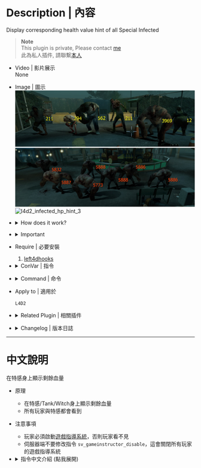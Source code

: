 # Description | 內容
Display corresponding health value hint of all Special Infected

> __Note__ <br/>
This plugin is private, Please contact [me](https://github.com/fbef0102/Game-Private_Plugin#私人插件列表-private-plugins-list)<br/>
此為私人插件, 請聯繫[本人](https://github.com/fbef0102/Game-Private_Plugin#私人插件列表-private-plugins-list)

* Video | 影片展示
<br/>None

* Image | 圖示
	<br/>![l4d2_infected_hp_hint_1](image/l4d2_infected_hp_hint_1.jpg)
	<br/>![l4d2_infected_hp_hint_2](image/l4d2_infected_hp_hint_2.jpg)
	<br/>![l4d2_infected_hp_hint_3](image/l4d2_infected_hp_hint_3.gif)

* <details><summary>How does it work?</summary>

	* Shows the health value of all infected using instructor hints when injured.
	* All survivor player and infected player can see
</details>

* <details><summary>Important</summary>

    * Player must Enabled GAME INSTRUCTOR, in ESC -> Options -> Multiplayer, or they can't see the hp hint
    <br/>![l4d2_infected_hp_hint_4.jpg](image/l4d2_infected_hp_hint_4.jpg)
    * DO NOT modify convar ```sv_gameinstructor_disable``` this force all clients to disable their game instructors.
</details>

* Require | 必要安裝
	1. [left4dhooks](https://forums.alliedmods.net/showthread.php?t=321696)

* <details><summary>ConVar | 指令</summary>

	* cfg/sourcemod/l4d2_infected_hp_hint.cfg
		```php
		// 0=Plugin off, 1=Plugin on.
		l4d2_infected_hp_hint_enable "1"

		// If 1, Show Instuctor Hint For Smoker HP
		l4d2_infected_hp_hint_smoker_show "1"

		// If 1, Show Instuctor Hint For Boomer HP
		l4d2_infected_hp_hint_boomer_show "1"

		// If 1, Show Instuctor Hint For Hunter HP
		l4d2_infected_hp_hint_hunter_show "1"
		
		// If 1, Show Instuctor Hint For Spitter HP
		l4d2_infected_hp_hint_spitter "1"

		// If 1, Show Instuctor Hint For Jockey HP
		l4d2_infected_hp_hint_jockey_show "1"

		// If 1, Show Instuctor Hint For Charger HP
		l4d2_infected_hp_hint_charger_show "1"

		// If 1, Show Instuctor Hint For Tank HP
		l4d2_infected_hp_hint_tank_show "1"

		// If 1, Show Instuctor Hint For Witch HP
		l4d2_infected_hp_hint_witch_show "1"

		// Smoker HP Color, Three values between 0-255 separated by spaces.
		l4d2_infected_hp_hint_smoker_color "255 255 0"

		// Boomer HP Color, Three values between 0-255 separated by spaces.
		l4d2_infected_hp_hint_boomer_color "255 255 0"

		// Hunter HP Color, Three values between 0-255 separated by spaces.
		l4d2_infected_hp_hint_hunter_color "255 255 0"

		// Spitter HP Color, Three values between 0-255 separated by spaces.
		l4d2_infected_hp_hint_spitter_color "255 255 0"

		// Jockey HP Color, Three values between 0-255 separated by spaces.
		l4d2_infected_hp_hint_jockey_color "255 255 0"

		// Charger HP Color, Three values between 0-255 separated by spaces.
		l4d2_infected_hp_hint_charger_color "255 255 0"

		// Tank HP Color, Three values between 0-255 separated by spaces.
		l4d2_infected_hp_hint_tank_color "255 69 0"

		// Witch HP Color, Three values between 0-255 separated by spaces.
		l4d2_infected_hp_hint_witch_color "148 0 211"
		```
</details>

* <details><summary>Command | 命令</summary>
	
	None
</details>

* Apply to | 適用於
	```
	L4D2
	```

* <details><summary>Related Plugin | 相關插件</summary>

	1. [l4d_infected_hp_text](/Plugin_插件/Special_Infected_特感/l4d_infected_hp_text): Display health bar text of Special Infected to attacker
		> 向攻擊者顯示特感血條
</details>

* <details><summary>Changelog | 版本日誌</summary>

	* v1.0h (2024-1-2)
		* Remake code, convert code to latest syntax
		* Fix warnings when compiling on SourceMod 1.11.
		* Optimize code and improve performance
		* Use left4dhooks
		* Add hp color
		* Safely remove and create entity
		* Fixed wrong witch health if other plugin adjust witch health

	* v1.2
		* [Original Plugin By MasterMind420](https://forums.alliedmods.net/showthread.php?t=302535)
</details>

- - - -
# 中文說明
在特感身上顯示剩餘血量

* 原理
	* 在特感/Tank/Witch身上顯示剩餘血量
	* 所有玩家與特感都會看到

* 注意事項
    * 玩家必須啟動[遊戲指導系統](https://github.com/fbef0102/Game-Private_Plugin/tree/main/Tutorial_%E6%95%99%E5%AD%B8%E5%8D%80/Chinese_%E7%B9%81%E9%AB%94%E4%B8%AD%E6%96%87/Game#%E5%95%9F%E5%8B%95%E9%81%8A%E6%88%B2%E6%8C%87%E5%B0%8E%E7%B3%BB%E7%B5%B1)，否則玩家看不見
    * 伺服器端不要修改指令 ```sv_gameinstructor_disable```，這會關閉所有玩家的遊戲指導系統

* <details><summary>指令中文介紹 (點我展開)</summary>

	* cfg/sourcemod/l4d2_infected_hp_hint.cfg
		```php
		// 0=關閉插件, 1=啟動插件
		l4d2_infected_hp_hint_enable "1"

		// 為1時，Smoker顯示剩餘血量
		l4d2_infected_hp_hint_smoker_show "1"

		// 為1時，Boomer顯示剩餘血量
		l4d2_infected_hp_hint_boomer_show "1"

		// 為1時，Hunter顯示剩餘血量
		l4d2_infected_hp_hint_hunter_show "1"
		
		// 為1時，Spitter顯示剩餘血量
		l4d2_infected_hp_hint_spitter "1"

		// 為1時，Jockey顯示剩餘血量
		l4d2_infected_hp_hint_jockey_show "1"

		// 為1時，Charger顯示剩餘血量
		l4d2_infected_hp_hint_charger_show "1"

		// 為1時，Tank顯示剩餘血量
		l4d2_infected_hp_hint_tank_show "1"

		// 為1時，Witch顯示剩餘血量
		l4d2_infected_hp_hint_witch_show "1"

		// Smoker血量的顏色，填入RGB三色 (三個數值介於0~255，需要空格)
		l4d2_infected_hp_hint_smoker_color "255 255 0"

		// Boomer血量的顏色，填入RGB三色 (三個數值介於0~255，需要空格)
		l4d2_infected_hp_hint_boomer_color "255 255 0"

		// Hunter血量的顏色，填入RGB三色 (三個數值介於0~255，需要空格)
		l4d2_infected_hp_hint_hunter_color "255 255 0"

		// Spitter血量的顏色，填入RGB三色 (三個數值介於0~255，需要空格)
		l4d2_infected_hp_hint_spitter_color "255 255 0"

		// Jockey血量的顏色，填入RGB三色 (三個數值介於0~255，需要空格)
		l4d2_infected_hp_hint_jockey_color "255 255 0"

		// Charger血量的顏色，填入RGB三色 (三個數值介於0~255，需要空格)
		l4d2_infected_hp_hint_charger_color "255 255 0"

		// Tank血量的顏色，填入RGB三色 (三個數值介於0~255，需要空格)
		l4d2_infected_hp_hint_tank_color "255 69 0"

		// Witch血量的顏色，填入RGB三色 (三個數值介於0~255，需要空格)
		l4d2_infected_hp_hint_witch_color "148 0 211"
		```
</details>
